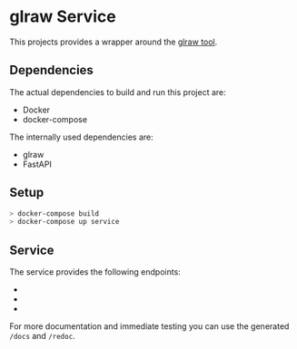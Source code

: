 # glraw Service

This projects provides a wrapper around the [glraw tool](https://github.com/cginternals/glraw).

## Dependencies

The actual dependencies to build and run this project are:

* Docker
* docker-compose

The internally used dependencies are:

* glraw
* FastAPI

## Setup

```bash
> docker-compose build
> docker-compose up service
```

## Service

The service provides the following endpoints:

*
*
*

For more documentation and immediate testing you can use the generated `/docs` and `/redoc`.
